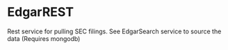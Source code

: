 # EdgarREST
Rest service for pulling SEC filings. See EdgarSearch service to source the data (Requires mongodb)
